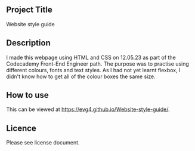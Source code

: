 ## Project Title
Website style guide
## Description
I made this webpage using HTML and CSS on 12.05.23 as part of the Codecademy Front-End Engineer path. The purpose was to practise using different colours, fonts and text styles. As I had not yet learnt flexbox, I didn't know how to get all of the colour boxes the same size.
## How to use
This can be viewed at https://evg4.github.io/Website-style-guide/.
## Licence
Please see license document.

